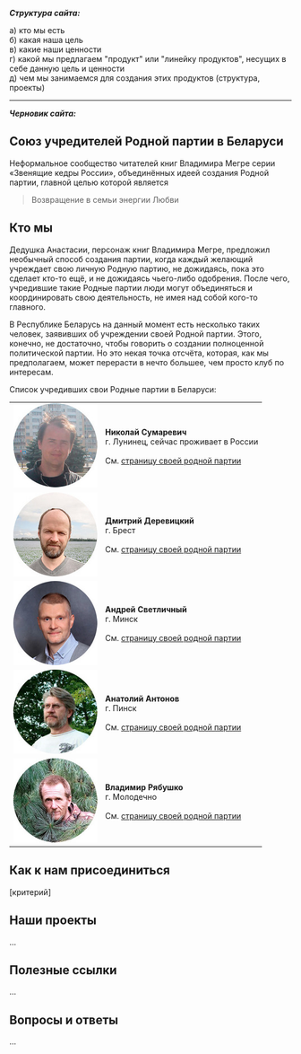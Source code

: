 ***Структура сайта:***  

а) кто мы есть  
б) какая наша цель  
в) какие наши ценности  
г) какой мы предлагаем "продукт" или "линейку продуктов", несущих в себе данную цель и ценности  
д) чем мы занимаемся для создания этих продуктов (структура, проекты)  

---
***Черновик сайта:***
<!-- Веб-сайт, черновик -->
## Союз учредителей Родной партии в Беларуси
Неформальное сообщество читателей книг Владимира Мегре серии «Звенящие кедры России», объединённых идеей создания Родной партии, главной целью которой является
> Возвращение в семьи энергии Любви

## Кто мы
Дедушка Анастасии, персонаж книг Владимира Мегре, предложил необычный способ создания партии, когда каждый желающий учреждает свою личную Родную партию, не дожидаясь, пока это сделает кто-то ещё, и не дожидаясь чьего-либо одобрения. После чего, учредившие такие Родные партии люди могут объединяться и координировать свою деятельность, не имея над собой кого-то главного.

В Республике Беларусь на данный момент есть несколько таких человек, заявивших об учреждении своей Родной партии. Этого, конечно, не достаточно, чтобы говорить о создании полноценной политической партии. Но это некая точка отсчёта, которая, как мы предполагаем, может перерасти в нечто большее, чем просто клуб по интересам.

Список учредивших свои Родные партии в Беларуси:

|     |    |
| --- | ---| 
| ![](/images/krug-150-nikolay.jpg) | **Николай Сумаревич**<br>г. Лунинец, сейчас проживает в России<br><br>См. [страницу своей родной партии](https://vk.com/club85362459) |
| ![](/images/krug-150-dmitry.jpg) | **Дмитрий Деревицкий**<br>г. Брест<br><br>См. [страницу своей родной партии](https://vk.com/dimitrius_rodpart) |
| ![](/images/krug-150-andrey.jpg) | **Андрей Светличный**<br>г. Минск<br><br>См. [страницу своей родной партии](https://vk.com/rodpart_svet) |
| ![](/images/krug-150-anatoly.jpg) | **Анатолий Антонов**<br>г. Пинск<br><br>См. [страницу своей родной партии](https://vk.com/rodnaya_partiya_antonoff) |
| ![](/images/krug-150-vladimir.jpg) | **Владимир Рябушко**<br>г. Молодечно<br><br>См. [страницу своей родной партии](https://vk.com/public221464607) |

## Как к нам присоединиться
[критерий]

## Наши проекты
...

## Полезные ссылки
...

## Вопросы и ответы
...
